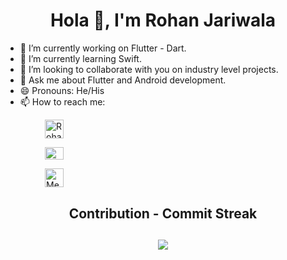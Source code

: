 <h1 align="center">Hola 👋, I'm Rohan Jariwala</h1> 

<!--END_SECTION:waka--> 

- 🔭 I’m currently working on Flutter - Dart.
- 🌱 I’m currently learning Swift. 
- 👯 I’m looking to collaborate with you on industry level projects.
- 💬 Ask me about Flutter and Android development.
- 😄 Pronouns: He/His
- 📫 How to reach me:
 
&nbsp;&nbsp;&nbsp;&nbsp;&nbsp;&nbsp;&nbsp;&nbsp;&nbsp;&nbsp;&nbsp;&nbsp;&nbsp;&nbsp;&nbsp;&nbsp;<a href="https://www.linkedin.com/in/rohan-jariwala-44146a1aa/" target="blank"><img align="center" src="https://raw.githubusercontent.com/rahuldkjain/github-profile-readme-generator/master/src/images/icons/Social/linked-in-alt.svg" alt="Rohan Jariwala" height="30" width="30" /></a>
 
&nbsp;&nbsp;&nbsp;&nbsp;&nbsp;&nbsp;&nbsp;&nbsp;&nbsp;&nbsp;&nbsp;&nbsp;&nbsp;&nbsp;&nbsp;&nbsp;<a href="mailto:rohanjariwala03@gmail.com" target="blank"><img align="center" src="https://mailmeteor.com/logos/assets/PNG/Gmail_Logo_256px.png" alt="" height="20" width="30" /></a>

&nbsp;&nbsp;&nbsp;&nbsp;&nbsp;&nbsp;&nbsp;&nbsp;&nbsp;&nbsp;&nbsp;&nbsp;&nbsp;&nbsp;&nbsp;&nbsp;<a href="https://medium.com/@rohanjariwala03" target="blank"><img align="center" src="https://play-lh.googleusercontent.com/hB9t3Z-mi284_49HA3nAuhO-W5Cyhje7r2P9McdgORoVCd-0SV54c12NMQWLHnqALw" alt="Medium" height="30" width="30" /></a>

<!-- <h2 align="center">GitHub Stats:<h2>

<p align="center">
<img src = "https://github-readme-stats.vercel.app/api?username=rohanjariwala03&show_icons=true&theme=dracula&bg_color=30,0f0c29,302b63,24243e&title_color=fff&border_radius=14" >
</p> -->

<h2 align="center">Contribution - Commit Streak<h2>

<p align="center">
<img align="center" src="https://github-readme-streak-stats.herokuapp.com?user=rohanjariwala03&theme=dracula&background=0F0C29">
</p>
  
<!--END_SECTION:waka-->
